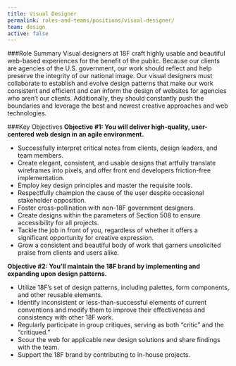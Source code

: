 ```yaml
---
title: Visual Designer
permalink: roles-and-teams/positions/visual-designer/
team: design
active: false
---
```


###Role Summary
Visual designers at 18F craft highly usable and beautiful web-based experiences for the benefit of the public. Because our clients are agencies of the U.S. government, our work should reflect and help preserve the integrity of our national image. Our visual designers must collaborate to establish and evolve design patterns that make our work consistent and efficient and can inform the design of websites for agencies who aren’t our clients. Additionally, they should constantly push the boundaries and leverage the best and newest creative approaches and web technologies.

###Key Objectives
**Objective #1: You will deliver high-quality, user-centered web design in an agile environment.**

- Successfully interpret critical notes from clients, design leaders, and team members.
- Create elegant, consistent, and usable designs that artfully translate wireframes into pixels, and offer front end developers friction-free implementation.
- Employ key design principles and master the requisite tools.
- Respectfully champion the cause of the user despite occasional stakeholder opposition.
- Foster cross-pollination with non-18F government designers.
- Create designs within the parameters of Section 508 to ensure accessibility for all projects.
- Tackle the job in front of you, regardless of whether it offers a significant opportunity for creative expression.
- Grow a consistent and beautiful body of work that garners unsolicited praise from clients and users alike.

**Objective #2: You’ll maintain the 18F brand by implementing and expanding upon design patterns.**

- Utilize 18F’s set of design patterns, including palettes, form components, and other reusable elements.
- Identify inconsistent or less-than-successful elements of current conventions and modify them to improve their effectiveness and consistency with other 18F work.
- Regularly participate in group critiques, serving as both “critic” and the “critiqued.”
- Scour the web for applicable new design solutions and share findings with the team.
- Support the 18F brand by contributing to in-house projects.
